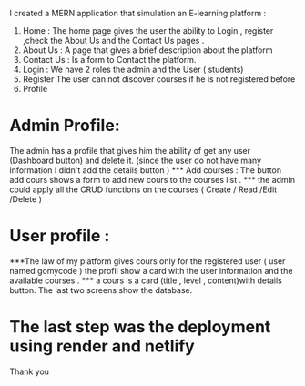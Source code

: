 I created a MERN application that simulation an E-learning platform :
1) Home : 
The home page gives the user the ability to Login , register ,check the About Us and the Contact Us pages .
2) About Us : 
A page that gives a brief description about the platform 
3) Contact Us : 
Is a form to Contact the platform. 
4) Login : 
We have 2 roles the admin and the User ( students) 
5) Register 
The user can not discover courses if he is not registered before 
6) Profile 
# Admin Profile: 
The admin has a profile that gives him the ability of get any user (Dashboard button) and delete it.
 (since the user do not have many information I didn't add the details button )
*** Add courses :
The button add cours shows a form to add new cours to the courses list .
*** the admin could apply all the CRUD functions on the courses ( Create / Read /Edit /Delete )
 # User profile : 
***The law of my platform gives cours only for the registered user ( user named gomycode ) the profil show a card with the user information and the available courses .
*** a cours is a card (title , level , content)with details button.
The last two screens show the database. 
# The last step was the deployment using render and netlify 
Thank you
